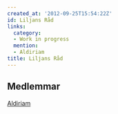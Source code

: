 ```yaml
---
created_at: '2012-09-25T15:54:22Z'
id: Liljans Råd
links:
  category:
  - Work in progress
  mention:
  - Aldiriam
title: Liljans Råd
---
```


Medlemmar
---------

[Aldiriam]

  [Aldiriam]: Aldiriam